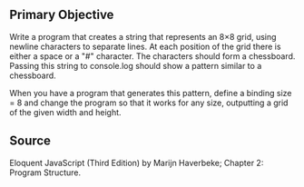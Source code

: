## Primary Objective

Write a program that creates a string that represents an 8×8 grid, using newline
characters to separate lines. At each position of the grid there is either a space
or a "#" character. The characters should form a chessboard.
Passing this string to console.log should show a pattern similar to a chessboard.

When you have a program that generates this pattern, define a binding size
= 8 and change the program so that it works for any size, outputting a grid
of the given width and height.


## Source
Eloquent JavaScript (Third Edition) by Marijn Haverbeke; Chapter 2: Program Structure.